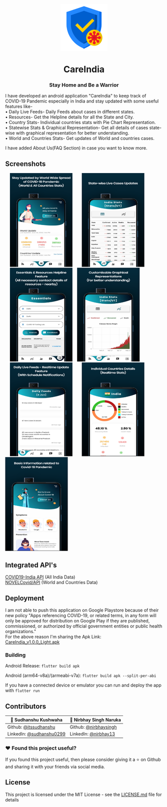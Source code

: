 <p align="center">
  <img src="https://github.com/itssudhanshu/CareIndia/blob/master/assets/icons/protection.png" width="150">
</p>
<h1 align="center">CareIndia</h1>
<h3 align="center">Stay Home and Be a Warrior</h3>

I have developed an android application "CareIndia" to keep track of COVID-19 Pandemic especially in India and stay updated with some useful features like-  
• Daily Live Feeds- Daily Feeds about cases in different states.  
• Resources- Get the Helpline details for all the State and City.   
• Country Stats- Individual countries stats with Pie Chart Representation.  
• Statewise Stats & Graphical Representation- Get all details of cases state-wise with graphical representation for better understanding.  
• World and Countries Stats- Get updates of World and countries cases.  

I have added About Us(FAQ Section) in case you want to know more.  


## Screenshots

<img src="Screenshots/tia1166813629.png" height="300" width="200" hspace="15"><img src="Screenshots/tia1620771702.png" height="300" width="200" hspace="15"><img src="Screenshots/tia1682729890.png" height="300" width="200" hspace="15"><img src="Screenshots/tia1980716158.png" height="300" width="200"><img src="Screenshots/tia757740049.png" height="300" width="200" hspace="15"><img src="Screenshots/tia2037814491.png" height="300" width="200" hspace="15"><img src="Screenshots/tia1660536856.png" height="300" width="200">

## Integrated API's

[COVID19-India API](https://api.covid19india.org/) (All India Data)  
[NOVELCovid/API](https://corona.lmao.ninja/docs/) (World and Countries Data)

## Deployment

I am not able to push this application on Google Playstore because of their new policy "Apps referencing COVID-19, or related terms, in any form will only be approved for distribution on Google Play if they are published, commissioned, or authorized by official government entities or public health organizations."  
For the above reason I'm sharing the Apk Link:  
<a href="https://github.com/itssudhanshu/CareIndia/blob/master/CareIndia_v1.0.0_Light.apk?raw=true">CareIndia_v1.0.0_Light.apk</a>  

<h3>Building</h3>

Android Release: `flutter build apk` 

Android (arm64-v8a)/(armeabi-v7a): `flutter build apk --split-per-abi`  

If you have a connected device or emulator you can run and deploy the app with `flutter run`    

## Contributors


| 👤 **Sudhanshu Kushwaha**                                   | 👤 **Nirbhay Singh Naruka**                                              |
| ----------------------------------------------------------- | ---------------------------------------------------------------------- |
|Github: [@itssudhanshu](https://github.com/itssudhanshu)  | Github: [@nirbhaysingh](https://github.com/nirhbaysingh)   |
|LinkedIn: [@sudhanshu0299](https://linkedin.com/in/sudhanshu0299)  | LinkedIn: [@nirbhay13](https://www.linkedin.com/in/nirbhay13/)|


### :heart: Found this project useful?

If you found this project useful, then please consider giving it a :star: on Github and sharing it with your friends via social media.


## License

This project is licensed under the MIT License - see the [LICENSE.md](LICENSE.md) file for details

